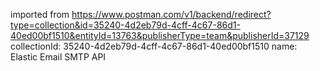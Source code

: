 imported from https://www.postman.com/v1/backend/redirect?type=collection&id=35240-4d2eb79d-4cff-4c67-86d1-40ed00bf1510&entityId=13763&publisherType=team&publisherId=37129
collectionId: 35240-4d2eb79d-4cff-4c67-86d1-40ed00bf1510
name: Elastic Email SMTP API